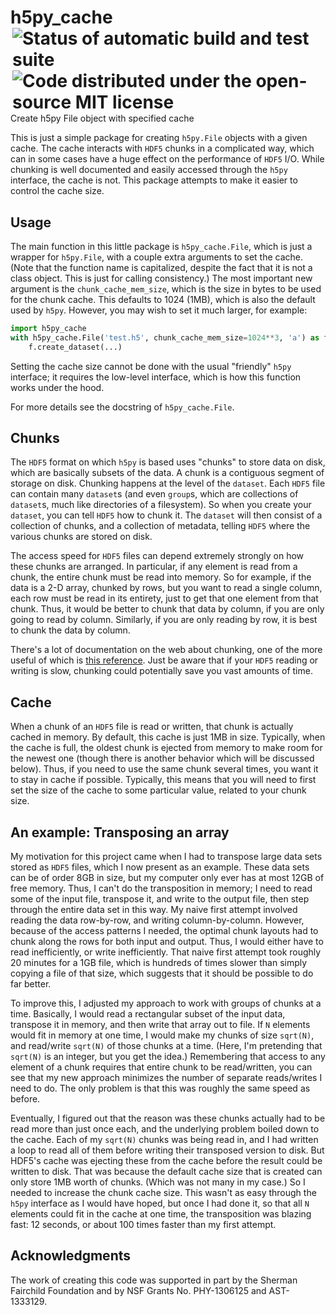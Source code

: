 # h5py_cache <a href="https://travis-ci.org/moble/h5py_cache"><img align="right" hspace="3" alt="Status of automatic build and test suite" src="https://travis-ci.org/moble/h5py_cache.svg?branch=master"></a> <a href="https://github.com/moble/h5py_cache/blob/master/LICENSE"><img align="right" hspace="3" alt="Code distributed under the open-source MIT license" src="http://moble.github.io/spherical_functions/images/MITLicenseBadge.svg"></a>

Create h5py File object with specified cache

This is just a simple package for creating `h5py.File` objects with a given cache.  The cache interacts with `HDF5`
chunks in a complicated way, which can in some cases have a huge effect on the performance of `HDF5` I/O.  While
chunking is well documented and easily accessed through the `h5py` interface, the cache is not.  This package attempts
to make it easier to control the cache size.


## Usage

The main function in this little package is `h5py_cache.File`, which is just a wrapper for `h5py.File`, with a couple
extra arguments to set the cache.  (Note that the function name is capitalized, despite the fact that it is not a class
object.  This is just for calling consistency.)  The most important new argument is the `chunk_cache_mem_size`, which
is the size in bytes to be used for the chunk cache.  This defaults to 1024 (1MB), which is also the default used by
`h5py`.  However, you may wish to set it much larger, for example:

```python
import h5py_cache
with h5py_cache.File('test.h5', chunk_cache_mem_size=1024**3, 'a') as f:
    f.create_dataset(...)
```

Setting the cache size cannot be done with the usual "friendly" `h5py` interface; it requires the low-level interface,
which is how this function works under the hood.

For more details see the docstring of `h5py_cache.File`.


## Chunks

The `HDF5` format on which `h5py` is based uses "chunks" to store data on disk, which are basically subsets of the data.
A chunk is a contiguous segment of storage on disk.  Chunking happens at the level of the `dataset`.  Each `HDF5` file
can contain many `dataset`s (and even `group`s, which are collections of `dataset`s, much like directories of a
filesystem).  So when you create your `dataset`, you can tell `HDF5` how to chunk it.  The `dataset` will then consist
of a collection of chunks, and a collection of metadata, telling `HDF5` where the various chunks are stored on disk.

The access speed for `HDF5` files can depend extremely strongly on how these chunks are arranged.  In particular, if any
element is read from a chunk, the entire chunk must be read into memory.  So for example, if the data is a 2-D array,
chunked by rows, but you want to read a single column, each row must be read in its entirety, just to get that one
element from that chunk.  Thus, it would be better to chunk that data by column, if you are only going to read by
column.  Similarly, if you are only reading by row, it is best to chunk the data by column.

There's a lot of documentation on the web about chunking, one of the more useful of which is
[this reference](https://www.hdfgroup.org/HDF5/doc/Advanced/Chunking/).  Just be aware that if your `HDF5` reading or
writing is slow, chunking could potentially save you vast amounts of time.


## Cache

When a chunk of an `HDF5` file is read or written, that chunk is actually cached in memory.  By default, this cache is
just 1MB in size.  Typically, when the cache is full, the oldest chunk is ejected from memory to make room for the
newest one (though there is another behavior which will be discussed below).  Thus, if you need to use the same chunk
several times, you want it to stay in cache if possible.  Typically, this means that you will need to first set the
size of the cache to some particular value, related to your chunk size.


## An example: Transposing an array

My motivation for this project came when I had to transpose large data sets stored as `HDF5` files, which I now present
as an example.  These data sets can be of order 8GB in size, but my computer only ever has at most 12GB of free memory.
Thus, I can't do the transposition in memory; I need to read some of the input file, transpose it, and write to the
output file, then step through the entire data set in this way.  My naive first attempt involved reading the data
row-by-row, and writing column-by-column.  However, because of the access patterns I needed, the optimal chunk layouts
had to chunk along the rows for both input and output.  Thus, I would either have to read inefficiently, or write
inefficiently.  That naive first attempt took roughly 20 minutes for a 1GB file, which is hundreds of times slower than
simply copying a file of that size, which suggests that it should be possible to do far better.

To improve this, I adjusted my approach to work with groups of chunks at a time.  Basically, I would read a rectangular
subset of the input data, transpose it in memory, and then write that array out to file.  If `N` elements would fit in
memory at one time, I would make my chunks of size `sqrt(N)`, and read/write `sqrt(N)` of those chunks at a time.
(Here, I'm pretending that `sqrt(N)` is an integer, but you get the idea.)  Remembering that access to any element of a
chunk requires that entire chunk to be read/written, you can see that my new approach minimizes the number of separate
reads/writes I need to do.  The only problem is that this was roughly the same speed as before.

Eventually, I figured out that the reason was these chunks actually had to be read more than just once each, and the
underlying problem boiled down to the cache.  Each of my `sqrt(N)` chunks was being read in, and I had written a loop
to read all of them before writing their transposed version to disk.  But HDF5's cache was ejecting these from the cache
before the result could be written to disk.  That was because the default cache size that is created can only store
1MB worth of chunks.  (Which was not many in my case.)  So I needed to increase the chunk cache size.  This wasn't as
easy through the `h5py` interface as I would have hoped, but once I had done it, so that all `N` elements could fit in
the cache at one time, the transposition was blazing fast: 12 seconds, or about 100 times faster than my first attempt.



## Acknowledgments

The work of creating this code was supported in part by the Sherman Fairchild
Foundation and by NSF Grants No. PHY-1306125 and AST-1333129.
